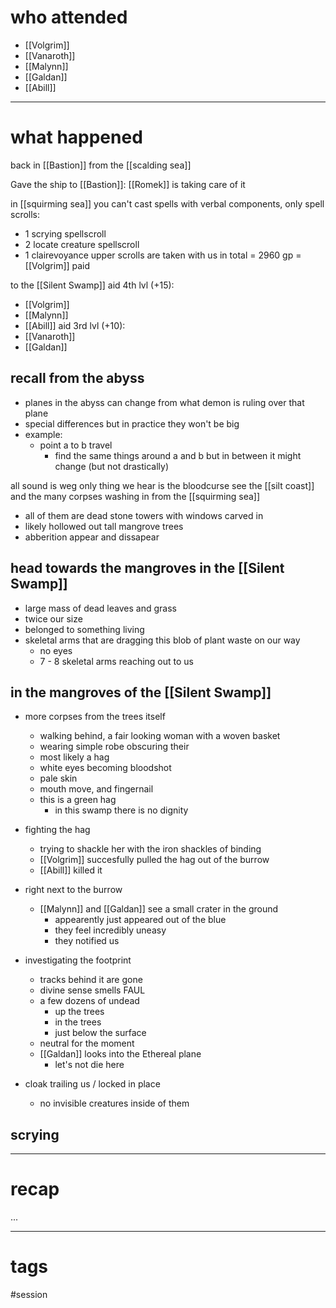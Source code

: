 # who attended

- [[Volgrim]]
- [[Vanaroth]]
- [[Malynn]]
- [[Galdan]]
- [[Abill]]

---
# what happened

back in [[Bastion]] from the [[scalding sea]]

Gave the ship to [[Bastion]]: [[Romek]] is taking care of it

in [[squirming sea]] you can't cast spells with verbal components, only spell scrolls:
- 1 scrying spellscroll
- 2 locate creature spellscroll
- 1 clairevoyance
upper scrolls are taken with us
in total = 2960 gp = [[Volgrim]] paid

to the [[Silent Swamp]]
aid 4th lvl (+15):
- [[Volgrim]]
- [[Malynn]]
- [[Abill]]
aid 3rd lvl (+10):
- [[Vanaroth]]
- [[Galdan]]

## recall from the abyss
- planes in the abyss can change from what demon is ruling over that plane
- special differences but in practice they won't be big
- example:
	- point a to b travel
		- find the same things around a and b but in between it might change (but not drastically)

all sound is weg
only thing we hear is the bloodcurse
see the [[silt coast]] and the many corpses washing in from the [[squirming sea]]
- all of them are dead
stone towers with windows carved in
- likely hollowed out
tall mangrove trees
- abberition appear and dissapear

## head towards the mangroves in the [[Silent Swamp]]
- large mass of dead leaves and grass
- twice our size
- belonged to something living
- skeletal arms that are dragging this blob of plant waste on our way
	- no eyes
	- 7 - 8 skeletal arms reaching out to us

## in the mangroves of the [[Silent Swamp]]
- more corpses from the trees itself
	- walking behind, a fair looking woman with a woven basket
	- wearing simple robe obscuring their  
	- most likely a hag
	- white eyes becoming bloodshot
	- pale skin
	- mouth move, and fingernail 
	- this is a green hag
		- in this swamp there is no dignity

- fighting the hag
	- trying to shackle her with the iron shackles of binding
	- [[Volgrim]] succesfully pulled the hag out of the burrow
	- [[Abill]] killed it

- right next to the burrow 
	- [[Malynn]] and [[Galdan]] see a small crater in the ground
		- appearently just appeared out of the blue
		- they feel incredibly uneasy
		- they notified us

- investigating the footprint
	- tracks behind it are gone
	- divine sense smells FAUL
	- a few dozens of undead
		- up the trees
		- in the trees
		- just below the surface
	- neutral for the moment
	- [[Galdan]] looks into the Ethereal plane
		- let's not die here

- cloak trailing us / locked in place
	- no invisible creatures inside of them

## scrying



---
# recap

...

---
# tags

#session